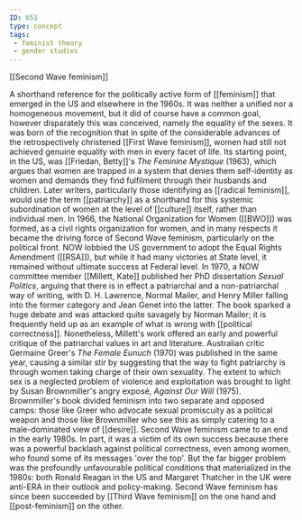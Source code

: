 ```yaml
---
ID: 651
type: concept
tags: 
 - feminist theory
 - gender studies
---
```


[[Second Wave feminism]]

 A
shorthand reference for the politically active form of
[[feminism]] that emerged in
the US and elsewhere in the 1960s. It was neither a unified nor a
homogeneous movement, but it did of course have a common goal, however
disparately this was conceived, namely the equality of the sexes. It was
born of the recognition that in spite of the considerable advances of
the retrospectively christened [[First Wave feminism]], women had still
not achieved genuine equality with men in every facet of life. Its
starting point, in the US, was [[Friedan, Betty]]'s *The Feminine
Mystique* (1963), which argues that women are trapped in a system that
denies them self-identity as women and demands they find fulfilment
through their husbands and children. Later writers, particularly those
identifying as [[radical feminism]], would use the
term [[patriarchy]] as a
shorthand for this systemic subordination of women at the level of
[[culture]] itself, rather
than individual men.
In 1966, the National Organization for Women
([[BWO]]) was formed, as a
civil rights organization for women, and in many respects it became the
driving force of Second Wave feminism, particularly on the political
front. NOW lobbied the US government to adopt the
Equal Rights
Amendment ([[RSA]]), but while
it had many victories at State level, it remained without ultimate
success at Federal level.
In 1970, a NOW committee member [[Millett, Kate]] published her PhD
dissertation *Sexual Politics*, arguing that there is in effect a
patriarchal and a non-patriarchal way of writing, with D. H. Lawrence,
Normal Mailer, and Henry Miller falling into the former category and
Jean Genet into the latter. The book sparked a huge debate and was
attacked quite savagely by Norman Mailer; it is frequently held up as an
example of what is wrong with [[political correctness]]. Nonetheless,
Millett's work offered an early and powerful critique of the patriarchal
values in art and literature. Australian critic Germaine Greer's *The Female Eunuch* (1970) was published in the same year, causing a similar
stir by suggesting that the way to fight patriarchy is through women
taking charge of their own sexuality.
The extent to which sex is a neglected problem of violence and
exploitation was brought to light by Susan Brownmiller's angry exposé,
*Against Our Will* (1975). Brownmiller's book divided feminism into two
separate and opposed camps: those like Greer who advocate sexual
promiscuity as a political weapon and those like Brownmiller who see
this as simply catering to a male-dominated view of
[[desire]]. Second Wave
feminism came to an end in the early 1980s. In part, it was a victim of
its own success because there was a powerful backlash against political
correctness, even among women, who found some of its messages 'over the
top'. But the far bigger problem was the profoundly unfavourable
political conditions that materialized in the 1980s: both Ronald Reagan
in the US and Margaret Thatcher in the UK were anti-ERA in their outlook
and policy-making. Second Wave feminism has since been succeeded by
[[Third Wave feminism]] on
the one hand and
[[post-feminism]] on the
other.
